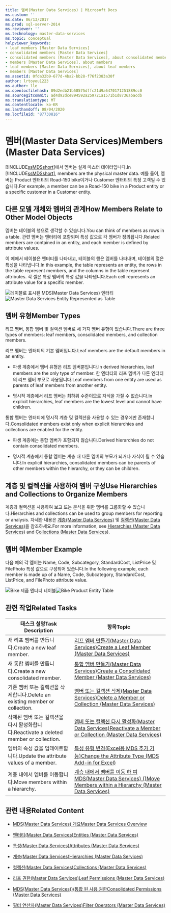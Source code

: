 ```yaml
---
title: 멤버(Master Data Services) | Microsoft Docs
ms.custom: ''
ms.date: 06/13/2017
ms.prod: sql-server-2014
ms.reviewer: ''
ms.technology: master-data-services
ms.topic: conceptual
helpviewer_keywords:
- leaf members [Master Data Services]
- consolidated members [Master Data Services]
- consolidated members [Master Data Services], about consolidated members
- members [Master Data Services], about members
- leaf members [Master Data Services], about leaf members
- members [Master Data Services]
ms.assetid: 0fda32b9-677d-4ba2-bb28-f76f2383a30f
author: lrtoyou1223
ms.author: lle
ms.openlocfilehash: 89d2edb21b58575dffc21d9a6470171251889cc0
ms.sourcegitcommit: ad4d92dce894592a259721a1571b1d8736abacdb
ms.translationtype: MT
ms.contentlocale: ko-KR
ms.lasthandoff: 08/04/2020
ms.locfileid: "87730816"
---
```

# <a name="members-master-data-services"></a><span data-ttu-id="228d4-102">멤버(Master Data Services)</span><span class="sxs-lookup"><span data-stu-id="228d4-102">Members (Master Data Services)</span></span>
  <span data-ttu-id="228d4-103">[!INCLUDE[ssMDSshort](../includes/ssmdsshort-md.md)]에서 멤버는 실제 마스터 데이터입니다.</span><span class="sxs-lookup"><span data-stu-id="228d4-103">In [!INCLUDE[ssMDSshort](../includes/ssmdsshort-md.md)], members are the physical master data.</span></span> <span data-ttu-id="228d4-104">예를 들어, 멤버는 Product 엔터티의 Road-150 bike이거나 Customer 엔터티의 특정 고객일 수 있습니다.</span><span class="sxs-lookup"><span data-stu-id="228d4-104">For example, a member can be a Road-150 bike in a Product entity or a specific customer in a Customer entity.</span></span>

## <a name="how-members-relate-to-other-model-objects"></a><span data-ttu-id="228d4-105">다른 모델 개체와 멤버의 관계</span><span class="sxs-lookup"><span data-stu-id="228d4-105">How Members Relate to Other Model Objects</span></span>
 <span data-ttu-id="228d4-106">멤버는 테이블의 행으로 생각할 수 있습니다.</span><span class="sxs-lookup"><span data-stu-id="228d4-106">You can think of members as rows in a table.</span></span> <span data-ttu-id="228d4-107">관련 멤버는 엔터티에 포함되며 특성 값으로 각 멤버가 정의됩니다.</span><span class="sxs-lookup"><span data-stu-id="228d4-107">Related members are contained in an entity, and each member is defined by attribute values.</span></span>

 <span data-ttu-id="228d4-108">이 예에서 테이블은 엔터티를 나타내고, 테이블의 행은 멤버를 나타내며, 테이블의 열은 특성을 나타냅니다.</span><span class="sxs-lookup"><span data-stu-id="228d4-108">In this example, the table represents an entity, the rows in the table represent members, and the columns in the table represent attributes.</span></span> <span data-ttu-id="228d4-109">각 셀은 특정 멤버의 특성 값을 나타냅니다.</span><span class="sxs-lookup"><span data-stu-id="228d4-109">Each cell represents an attribute value for a specific member.</span></span>

 <span data-ttu-id="228d4-110">![테이블로 표시된 MDS(Master Data Services) 엔터티](../../2014/master-data-services/media/mds-conc-entity-table.gif "테이블로 표시된 MDS(Master Data Services) 엔터티")</span><span class="sxs-lookup"><span data-stu-id="228d4-110">![Master Data Services Entity Represented as Table](../../2014/master-data-services/media/mds-conc-entity-table.gif "Master Data Services Entity Represented as Table")</span></span>

## <a name="member-types"></a><span data-ttu-id="228d4-111">멤버 유형</span><span class="sxs-lookup"><span data-stu-id="228d4-111">Member Types</span></span>
 <span data-ttu-id="228d4-112">리프 멤버, 통합 멤버 및 컬렉션 멤버로 세 가지 멤버 유형이 있습니다.</span><span class="sxs-lookup"><span data-stu-id="228d4-112">There are three types of members: leaf members, consolidated members, and collection members.</span></span>

 <span data-ttu-id="228d4-113">리프 멤버는 엔터티의 기본 멤버입니다.</span><span class="sxs-lookup"><span data-stu-id="228d4-113">Leaf members are the default members in an entity.</span></span>

-   <span data-ttu-id="228d4-114">파생 계층에서 멤버 유형은 리프 멤버뿐입니다.</span><span class="sxs-lookup"><span data-stu-id="228d4-114">In derived hierarchies, leaf members are the only type of member.</span></span> <span data-ttu-id="228d4-115">한 엔터티의 리프 멤버가 다른 엔터티의 리프 멤버 부모로 사용됩니다.</span><span class="sxs-lookup"><span data-stu-id="228d4-115">Leaf members from one entity are used as parents of leaf members from another entity.</span></span>

-   <span data-ttu-id="228d4-116">명시적 계층에서 리프 멤버는 최하위 수준이므로 자식을 가질 수 없습니다.</span><span class="sxs-lookup"><span data-stu-id="228d4-116">In explicit hierarchies, leaf members are the lowest level and cannot have children.</span></span>

 <span data-ttu-id="228d4-117">통합 멤버는 엔터티에 명시적 계층 및 컬렉션을 사용할 수 있는 경우에만 존재합니다.</span><span class="sxs-lookup"><span data-stu-id="228d4-117">Consolidated members exist only when explicit hierarchies and collections are enabled for the entity.</span></span>

-   <span data-ttu-id="228d4-118">파생 계층에는 통합 멤버가 포함되지 않습니다.</span><span class="sxs-lookup"><span data-stu-id="228d4-118">Derived hierarchies do not contain consolidated members.</span></span>

-   <span data-ttu-id="228d4-119">명시적 계층에서 통합 멤버는 계층 내 다른 멤버의 부모가 되거나 자식이 될 수 있습니다.</span><span class="sxs-lookup"><span data-stu-id="228d4-119">In explicit hierarchies, consolidated members can be parents of other members within the hierarchy, or they can be children.</span></span>

## <a name="use-hierarchies-and-collections-to-organize-members"></a><span data-ttu-id="228d4-120">계층 및 컬렉션을 사용하여 멤버 구성</span><span class="sxs-lookup"><span data-stu-id="228d4-120">Use Hierarchies and Collections to Organize Members</span></span>
 <span data-ttu-id="228d4-121">계층과 컬렉션을 사용하여 보고 또는 분석을 위한 멤버를 그룹화할 수 있습니다.</span><span class="sxs-lookup"><span data-stu-id="228d4-121">Hierarchies and collections can be used to group members for reporting or analysis.</span></span> <span data-ttu-id="228d4-122">자세한 내용은 [계층&#40;Master Data Services&#41;](hierarchies-master-data-services.md) 및 [컬렉션&#40;Master Data Services&#41;](../../2014/master-data-services/collections-master-data-services.md)을 참조하세요.</span><span class="sxs-lookup"><span data-stu-id="228d4-122">For more information, see [Hierarchies &#40;Master Data Services&#41;](hierarchies-master-data-services.md) and [Collections &#40;Master Data Services&#41;](../../2014/master-data-services/collections-master-data-services.md).</span></span>

## <a name="member-example"></a><span data-ttu-id="228d4-123">멤버 예</span><span class="sxs-lookup"><span data-stu-id="228d4-123">Member Example</span></span>
 <span data-ttu-id="228d4-124">다음 예의 각 멤버는 Name, Code, Subcategory, StandardCost, ListPrice 및 FilePhoto 특성 값으로 구성되어 있습니다.</span><span class="sxs-lookup"><span data-stu-id="228d4-124">In the following example, each member is made up of a Name, Code, Subcategory, StandardCost, ListPrice, and FilePhoto attribute value.</span></span>

 <span data-ttu-id="228d4-125">![Bike 제품 엔터티 테이블](../../2014/master-data-services/media/mds-conc-entity-table-w-data.gif "Bike 제품 엔터티 테이블")</span><span class="sxs-lookup"><span data-stu-id="228d4-125">![Bike Product Entity Table](../../2014/master-data-services/media/mds-conc-entity-table-w-data.gif "Bike Product Entity Table")</span></span>

## <a name="related-tasks"></a><span data-ttu-id="228d4-126">관련 작업</span><span class="sxs-lookup"><span data-stu-id="228d4-126">Related Tasks</span></span>

|<span data-ttu-id="228d4-127">태스크 설명</span><span class="sxs-lookup"><span data-stu-id="228d4-127">Task Description</span></span>|<span data-ttu-id="228d4-128">항목</span><span class="sxs-lookup"><span data-stu-id="228d4-128">Topic</span></span>|
|----------------------|-----------|
|<span data-ttu-id="228d4-129">새 리프 멤버를 만듭니다.</span><span class="sxs-lookup"><span data-stu-id="228d4-129">Create a new leaf member.</span></span>|[<span data-ttu-id="228d4-130">리프 멤버 만들기&#40;Master Data Services&#41;</span><span class="sxs-lookup"><span data-stu-id="228d4-130">Create a Leaf Member &#40;Master Data Services&#41;</span></span>](../../2014/master-data-services/create-a-leaf-member-master-data-services.md)|
|<span data-ttu-id="228d4-131">새 통합 멤버를 만듭니다.</span><span class="sxs-lookup"><span data-stu-id="228d4-131">Create a new consolidated member.</span></span>|[<span data-ttu-id="228d4-132">통합 멤버 만들기&#40;Master Data Services&#41;</span><span class="sxs-lookup"><span data-stu-id="228d4-132">Create a Consolidated Member &#40;Master Data Services&#41;</span></span>](../../2014/master-data-services/create-a-consolidated-member-master-data-services.md)|
|<span data-ttu-id="228d4-133">기존 멤버 또는 컬렉션을 삭제합니다.</span><span class="sxs-lookup"><span data-stu-id="228d4-133">Delete an existing member or collection.</span></span>|[<span data-ttu-id="228d4-134">멤버 또는 컬렉션 삭제&#40;Master Data Services&#41;</span><span class="sxs-lookup"><span data-stu-id="228d4-134">Delete a Member or Collection &#40;Master Data Services&#41;</span></span>](../../2014/master-data-services/delete-a-member-or-collection-master-data-services.md)|
|<span data-ttu-id="228d4-135">삭제된 멤버 또는 컬렉션을 다시 활성화합니다.</span><span class="sxs-lookup"><span data-stu-id="228d4-135">Reactivate a deleted member or collection.</span></span>|[<span data-ttu-id="228d4-136">멤버 또는 컬렉션 다시 활성화&#40;Master Data Services&#41;</span><span class="sxs-lookup"><span data-stu-id="228d4-136">Reactivate a Member or Collection &#40;Master Data Services&#41;</span></span>](../../2014/master-data-services/reactivate-a-member-or-collection-master-data-services.md)|
|<span data-ttu-id="228d4-137">멤버의 속성 값을 업데이트합니다.</span><span class="sxs-lookup"><span data-stu-id="228d4-137">Update the attribute values of a member.</span></span>|[<span data-ttu-id="228d4-138">특성 유형 변경&#40;Excel용 MDS 추가 기능&#41;</span><span class="sxs-lookup"><span data-stu-id="228d4-138">Change the Attribute Type &#40;MDS Add-in for Excel&#41;</span></span>](microsoft-excel-add-in/change-the-attribute-type-mds-add-in-for-excel.md)|
|<span data-ttu-id="228d4-139">계층 내에서 멤버를 이동합니다.</span><span class="sxs-lookup"><span data-stu-id="228d4-139">Move members within a hierarchy.</span></span>|[<span data-ttu-id="228d4-140">계층 내에서 멤버를 이동 하 여 MDS(Master Data Services) &#40;&#41;</span><span class="sxs-lookup"><span data-stu-id="228d4-140">Move Members within a Hierarchy &#40;Master Data Services&#41;</span></span>](../../2014/master-data-services/move-members-within-a-hierarchy-master-data-services.md)|

## <a name="related-content"></a><span data-ttu-id="228d4-141">관련 내용</span><span class="sxs-lookup"><span data-stu-id="228d4-141">Related Content</span></span>

-   [<span data-ttu-id="228d4-142">MDS(Master Data Services) 개요</span><span class="sxs-lookup"><span data-stu-id="228d4-142">Master Data Services Overview</span></span>](master-data-services-overview-mds.md)

-   [<span data-ttu-id="228d4-143">엔터티&#40;Master Data Services&#41;</span><span class="sxs-lookup"><span data-stu-id="228d4-143">Entities &#40;Master Data Services&#41;</span></span>](../../2014/master-data-services/entities-master-data-services.md)

-   [<span data-ttu-id="228d4-144">특성&#40;Master Data Services&#41;</span><span class="sxs-lookup"><span data-stu-id="228d4-144">Attributes &#40;Master Data Services&#41;</span></span>](../../2014/master-data-services/attributes-master-data-services.md)

-   [<span data-ttu-id="228d4-145">계층&#40;Master Data Services&#41;</span><span class="sxs-lookup"><span data-stu-id="228d4-145">Hierarchies &#40;Master Data Services&#41;</span></span>](hierarchies-master-data-services.md)

-   [<span data-ttu-id="228d4-146">컬렉션&#40;Master Data Services&#41;</span><span class="sxs-lookup"><span data-stu-id="228d4-146">Collections &#40;Master Data Services&#41;</span></span>](../../2014/master-data-services/collections-master-data-services.md)

-   [<span data-ttu-id="228d4-147">리프 권한&#40;Master Data Services&#41;</span><span class="sxs-lookup"><span data-stu-id="228d4-147">Leaf Permissions &#40;Master Data Services&#41;</span></span>](../../2014/master-data-services/leaf-permissions-master-data-services.md)

-   [<span data-ttu-id="228d4-148">MDS(Master Data Services)&#41;&#40;통합 된 사용 권한</span><span class="sxs-lookup"><span data-stu-id="228d4-148">Consolidated Permissions &#40;Master Data Services&#41;</span></span>](../../2014/master-data-services/consolidated-permissions-master-data-services.md)

-   [<span data-ttu-id="228d4-149">필터 연산자&#40;Master Data Services&#41;</span><span class="sxs-lookup"><span data-stu-id="228d4-149">Filter Operators &#40;Master Data Services&#41;</span></span>](../../2014/master-data-services/filter-operators-master-data-services.md)


